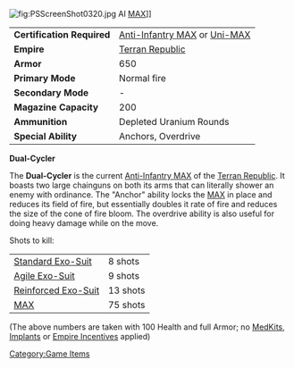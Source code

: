 ![](PSScreenShot0320.jpg "fig:PSScreenShot0320.jpg") AI
[MAX](MAX "wikilink")\]\]

|                            |                                                                                                                    |
|----------------------------|--------------------------------------------------------------------------------------------------------------------|
| **Certification Required** | [Anti-Infantry MAX](Anti-Infantry_MAX_(Certification) "wikilink") or [Uni-MAX](Uni-MAX_(Certification) "wikilink") |
| **Empire**                 | [Terran Republic](Terran_Republic "wikilink")                                                                      |
| **Armor**                  | 650                                                                                                                |
| **Primary Mode**           | Normal fire                                                                                                        |
| **Secondary Mode**         | \-                                                                                                                 |
| **Magazine Capacity**      | 200                                                                                                                |
| **Ammunition**             | Depleted Uranium Rounds                                                                                            |
| **Special Ability**        | Anchors, Overdrive                                                                                                 |

**Dual-Cycler**

The **Dual-Cycler** is the current [Anti-Infantry
MAX](Anti-Infantry_MAX_(Certification) "wikilink") of the [Terran
Republic](Terran_Republic "wikilink"). It boasts two large chainguns on
both its arms that can literally shower an enemy with ordinance. The
"Anchor" ability locks the [MAX](Mechanized_Armored_Exo-Suit "wikilink")
in place and reduces its field of fire, but essentially doubles it rate
of fire and reduces the size of the cone of fire bloom. The overdrive
ability is also useful for doing heavy damage while on the move.

Shots to kill:

|                                                       |          |
|-------------------------------------------------------|----------|
| [Standard Exo-Suit](Standard_Exo-Suit "wikilink")     | 8 shots  |
| [Agile Exo-Suit](Agile_Exo-Suit "wikilink")           | 9 shots  |
| [Reinforced Exo-Suit](Reinforced_Exo-Suit "wikilink") | 13 shots |
| [MAX](MAX "wikilink")                                 | 75 shots |

(The above numbers are taken with 100 Health and full Armor; no
[MedKits](MedKit "wikilink"), [Implants](Implants "wikilink") or [Empire
Incentives](Empire_Incentives "wikilink") applied)

[Category:Game Items](Category:Game_Items "wikilink")
